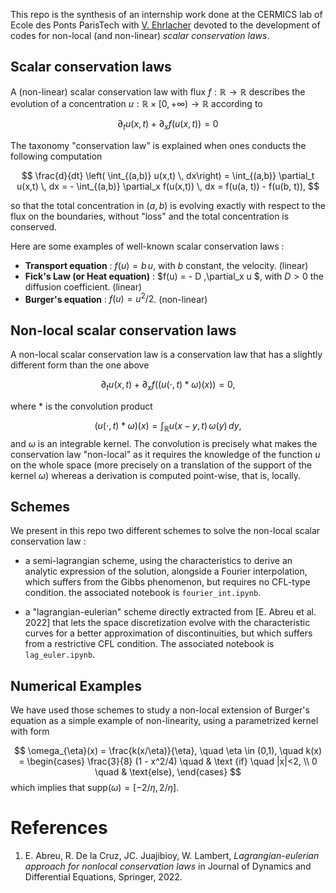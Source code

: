 
This repo is the synthesis of an internship work done at the CERMICS lab of Ecole des Ponts ParisTech with [V. Ehrlacher](https://team.inria.fr/matherials/team-members/virginie-ehrlacher-galland/) devoted to the development of codes for non-local (and non-linear) *scalar conservation laws*. 


## Scalar conservation laws

A (non-linear) scalar conservation law with flux $f: \mathbb{R} \rightarrow \mathbb{R}$ describes the evolution of a concentration $u: \mathbb{R} \times [0, +\infty) \rightarrow \mathbb{R}$ according to 

$$
    \partial_t u(x,t) + \partial_x f(u(x,t)) = 0
$$

The taxonomy "conservation law" is explained when ones conducts the following computation 

$$
    \frac{d}{dt} \left( \int_{(a,b)} u(x,t) \, dx\right) = \int_{(a,b)} \partial_t u(x,t) \, dx = - \int_{(a,b)} \partial_x f(u(x,t)) \, dx
    = f(u(a, t)) - f(u(b, t)),
$$

so that the total concentration in $(a,b)$ is evolving exactly with respect to the flux on the boundaries, without  "loss" and the total concentration is conserved.

Here are some examples of well-known scalar conservation laws :

- **Transport equation** : $f(u) = b\,u$, with $b$ constant, the velocity. (linear)
- **Fick's Law (or Heat equation)** : $f(u) = - D \,\partial_x u $, with $D>0$ the diffusion coefficient. (linear)
- **Burger's equation** : $f(u) = u^2/2$. (non-linear)

## Non-local scalar conservation laws

A non-local scalar conservation law is a conservation law that has a slightly different form than the one above 

$$ 
\partial_t u(x,t) + \partial_x f((u(\cdot,t) \ast \omega)(x)) = 0,
$$

where $\ast$ is the convolution product 

$$
    (u(\cdot,t) \ast \omega) (x) = \int_{\mathbb{R}} u(x-y, t) \, \omega(y) \, dy,
$$
and $\omega$ is an integrable kernel. The convolution is precisely what makes the conservation law "non-local" as it requires the knowledge of the function $u$ on the whole space (more precisely on a translation of the support of the kernel $\omega$) whereas a derivation is computed point-wise, that is, locally. 

## Schemes 

We present in this repo two different schemes to solve the non-local scalar conservation law : 

- a semi-lagrangian scheme, using the characteristics to derive an analytic expression of the solution, alongside a Fourier interpolation, which suffers from the Gibbs phenomenon, but requires no $\text{CFL}$-type condition. the associated notebook is ```fourier_int.ipynb```.

- a "lagrangian-eulerian" scheme directly extracted from [E. Abreu et al. 2022] that lets the space discretization evolve with the characteristic curves for a better approximation of discontinuities, but which suffers from a restrictive $\text{CFL}$ condition. The associated notebook is ```lag_euler.ipynb```.

## Numerical Examples

We have used those schemes to study a non-local extension of Burger's equation as a simple example of non-linearity, using a parametrized kernel with form 

$$
    \omega_{\eta}(x) = \frac{k(x/\eta)}{\eta}, \quad \eta \in (0,1), \quad k(x) = 
        \begin{cases}
            \frac{3}{8}  (1 - x^2/4) \quad & \text {if} \quad |x|<2, \\
            0 \quad & \text{else},
        \end{cases}
$$
which implies that $\text{supp}(\omega) = [-2/\eta, 2/\eta]$. 


# References 

1) E. Abreu, R. De la Cruz, JC. Juajibioy, W. Lambert, *Lagrangian-eulerian approach for nonlocal conservation laws* in Journal of Dynamics and Differential Equations, Springer, 2022.

